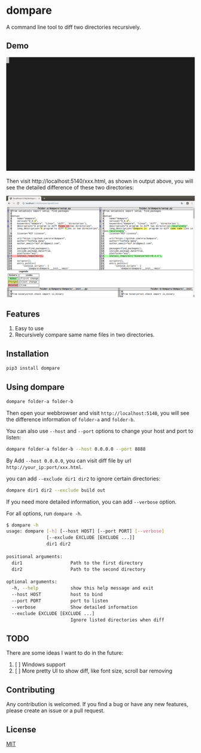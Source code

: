 # dompare
A command line tool to diff two directories recursively.

## Demo
![Demo](images/dompare-demo.svg)

Then  visit http://localhost:5140/xxx.html, as shown in output above, you will see the detailed difference of these two directories:

![Diff Results](images/dompare-screenshot.png)


## Features
 1. Easy to use
 2. Recursively compare same name files in two directories.

## Installation
```bash
pip3 install dompare
```

## Using dompare
```bash
dompare folder-a folder-b
```
Then open your webbrowser and visit `http://localhost:5140`, you will see the difference information of `folder-a` and `folder-b`.

You can also use `--host` and `--port` options to change your host and port to listen:
```bash
dompare folder-a folder-b --host 0.0.0.0 --port 8888
```
By Add `--host 0.0.0.0`, you can visit diff file by url `http://your_ip:port/xxx.html`.


you can add `--exclude dir1 dir2` to ignore certain directories:
```bash
dompare dir1 dir2 --exclude build out
```

If you need more detailed information, you can add `--verbose` option.

For all options, run `dompare -h`.
```bash
$ dompare -h
usage: dompare [-h] [--host HOST] [--port PORT] [--verbose]
               [--exclude EXCLUDE [EXCLUDE ...]]
               dir1 dir2

positional arguments:
  dir1                  Path to the first directory
  dir2                  Path to the second directory

optional arguments:
  -h, --help            show this help message and exit
  --host HOST           host to bind
  --port PORT           port to listen
  --verbose             Show detailed information
  --exclude EXCLUDE [EXCLUDE ...]
                        Ignore listed directories when diff
```

## TODO
There are some ideas I want to do in the future:
1. [ ] Windows support
2. [ ] More pretty UI to show diff, like font size, scroll bar removing  

## Contributing
Any contribution is welcomed. If you find a bug or have any new features, please create an issue or a pull request. 

## License
[MIT](LICENSE)
